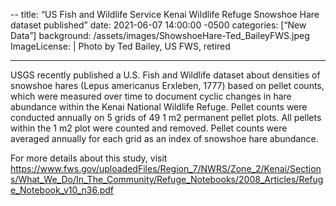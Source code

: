 -- 
title: “US Fish and Wildlife Service Kenai Wildlife Refuge Snowshoe Hare dataset published” 
date: 2021-06-07 14:00:00 -0500
categories: [“New Data”] 
background: /assets/images/ShowshoeHare-Ted_BaileyFWS.jpeg 
ImageLicense: | 
   Photo by Ted Bailey, US FWS, retired 

--- 

USGS recently published a U.S. Fish and Wildlife dataset about densities of  snowshoe hares (Lepus americanus Erxleben, 1777) based on pellet counts, which were measured over time to document cyclic changes in hare abundance within the Kenai National Wildlife Refuge. Pellet counts were conducted annually on 5 grids of 49 1 m2 permanent pellet plots. All pellets within the 1 m2 plot were counted and removed. Pellet counts were averaged annually for each grid as an index of snowshoe hare abundance. 

For more details about this study, visit https://www.fws.gov/uploadedFiles/Region_7/NWRS/Zone_2/Kenai/Sections/What_We_Do/In_The_Community/Refuge_Notebooks/2008_Articles/Refuge_Notebook_v10_n36.pdf  